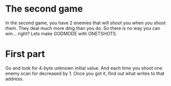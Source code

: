 # The second game

In the second game, you have 2 enemies that will shoot you when you shoot them. They deal much more dmg than you do. So there is no way you can win... right? Lets make GODMODE with ONETSHOTS.

# First part

Go and look for 4-byte unknown initial value. And each time you shoot one enemy scan for decreased by 1. Once you got it, find out what writes to that address.